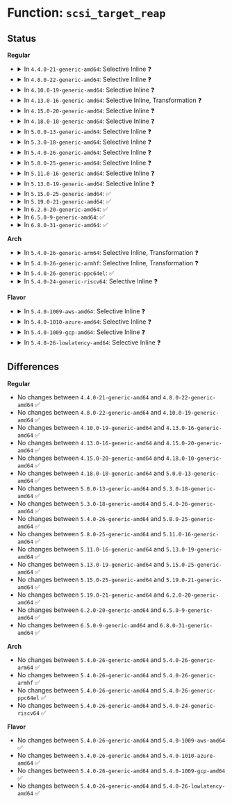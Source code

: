 # Function: <code>scsi_target_reap</code>

## Status
<b>Regular</b>
<ul>
<li>
<details>
<summary>In <code>4.4.0-21-generic-amd64</code>: Selective Inline ❓</summary>

```c
void scsi_target_reap(struct scsi_target * starget)
```

```json
{
  "name": "scsi_target_reap",
  "collision_type": "Unique Global",
  "inline_type": "Selective",
  "funcs": [
    {
      "addr": 18446744071584822672,
      "name": "scsi_target_reap",
      "external": true,
      "loc": "drivers/scsi/scsi_scan.c:508",
      "file": "drivers/scsi/scsi_scan.c",
      "inline": "not declared, inlined",
      "caller_inline": [],
      "caller_func": [
        "drivers/scsi/scsi_scan.c:__scsi_add_device",
        "drivers/scsi/scsi_scan.c:__scsi_scan_target",
        "drivers/scsi/scsi_scan.c:scsi_get_host_dev",
        "drivers/scsi/scsi_sysfs.c:__scsi_remove_device",
        "drivers/scsi/scsi_sysfs.c:scsi_remove_target"
      ]
    }
  ],
  "symbols": [
    {
      "addr": 18446744071584822672,
      "name": "scsi_target_reap",
      "section": ".text",
      "bind": "STB_GLOBAL",
      "size": 48
    }
  ]
}
```
</details>
</li>
<li>
<details>
<summary>In <code>4.8.0-22-generic-amd64</code>: Selective Inline ❓</summary>

```c
void scsi_target_reap(struct scsi_target * starget)
```

```json
{
  "name": "scsi_target_reap",
  "collision_type": "Unique Global",
  "inline_type": "Selective",
  "funcs": [
    {
      "addr": 18446744071585184240,
      "name": "scsi_target_reap",
      "external": true,
      "loc": "drivers/scsi/scsi_scan.c:514",
      "file": "drivers/scsi/scsi_scan.c",
      "inline": "not declared, inlined",
      "caller_inline": [],
      "caller_func": [
        "drivers/scsi/scsi_scan.c:scsi_get_host_dev",
        "drivers/scsi/scsi_scan.c:__scsi_scan_target",
        "drivers/scsi/scsi_scan.c:__scsi_add_device",
        "drivers/scsi/scsi_sysfs.c:scsi_remove_target",
        "drivers/scsi/scsi_sysfs.c:__scsi_remove_device"
      ]
    }
  ],
  "symbols": [
    {
      "addr": 18446744071585184240,
      "name": "scsi_target_reap",
      "section": ".text",
      "bind": "STB_GLOBAL",
      "size": 49
    }
  ]
}
```
</details>
</li>
<li>
<details>
<summary>In <code>4.10.0-19-generic-amd64</code>: Selective Inline ❓</summary>

```c
void scsi_target_reap(struct scsi_target * starget)
```

```json
{
  "name": "scsi_target_reap",
  "collision_type": "Unique Global",
  "inline_type": "Selective",
  "funcs": [
    {
      "addr": 18446744071585378960,
      "name": "scsi_target_reap",
      "external": true,
      "loc": "drivers/scsi/scsi_scan.c:512",
      "file": "drivers/scsi/scsi_scan.c",
      "inline": "not declared, inlined",
      "caller_inline": [],
      "caller_func": [
        "drivers/scsi/scsi_scan.c:scsi_get_host_dev",
        "drivers/scsi/scsi_scan.c:__scsi_scan_target",
        "drivers/scsi/scsi_scan.c:__scsi_add_device",
        "drivers/scsi/scsi_sysfs.c:scsi_remove_target",
        "drivers/scsi/scsi_sysfs.c:__scsi_remove_device"
      ]
    }
  ],
  "symbols": [
    {
      "addr": 18446744071585378960,
      "name": "scsi_target_reap",
      "section": ".text",
      "bind": "STB_GLOBAL",
      "size": 49
    }
  ]
}
```
</details>
</li>
<li>
<details>
<summary>In <code>4.13.0-16-generic-amd64</code>: Selective Inline, Transformation ❓</summary>

```c
void scsi_target_reap(struct scsi_target * starget)
```

```json
{
  "name": "scsi_target_reap",
  "collision_type": "Unique Global",
  "inline_type": "Selective",
  "funcs": [
    {
      "addr": 18446744071585464095,
      "name": "scsi_target_reap",
      "external": true,
      "loc": "drivers/scsi/scsi_scan.c:514",
      "file": "drivers/scsi/scsi_scan.c",
      "inline": "not declared, inlined",
      "caller_inline": [
        "drivers/scsi/scsi_scan.c:scsi_get_host_dev",
        "drivers/scsi/scsi_scan.c:__scsi_scan_target",
        "drivers/scsi/scsi_scan.c:__scsi_add_device"
      ],
      "caller_func": [
        "drivers/scsi/scsi_scan.c:scsi_get_host_dev",
        "drivers/scsi/scsi_scan.c:__scsi_scan_target",
        "drivers/scsi/scsi_scan.c:__scsi_add_device",
        "drivers/scsi/scsi_sysfs.c:scsi_remove_target",
        "drivers/scsi/scsi_sysfs.c:__scsi_remove_device"
      ]
    }
  ],
  "symbols": [
    {
      "addr": 18446744071585461520,
      "name": "scsi_target_reap.part.9",
      "section": ".text",
      "bind": "STB_LOCAL",
      "size": 11
    },
    {
      "addr": 18446744071585465104,
      "name": "scsi_target_reap",
      "section": ".text",
      "bind": "STB_GLOBAL",
      "size": 30
    }
  ]
}
```
</details>
</li>
<li>
<details>
<summary>In <code>4.15.0-20-generic-amd64</code>: Selective Inline ❓</summary>

```c
void scsi_target_reap(struct scsi_target * starget)
```

```json
{
  "name": "scsi_target_reap",
  "collision_type": "Unique Global",
  "inline_type": "Selective",
  "funcs": [
    {
      "addr": 18446744071585893472,
      "name": "scsi_target_reap",
      "external": true,
      "loc": "drivers/scsi/scsi_scan.c:515",
      "file": "drivers/scsi/scsi_scan.c",
      "inline": "not declared, inlined",
      "caller_inline": [],
      "caller_func": [
        "drivers/scsi/scsi_scan.c:scsi_get_host_dev",
        "drivers/scsi/scsi_scan.c:__scsi_scan_target",
        "drivers/scsi/scsi_scan.c:__scsi_add_device",
        "drivers/scsi/scsi_sysfs.c:scsi_remove_target",
        "drivers/scsi/scsi_sysfs.c:__scsi_remove_device"
      ]
    }
  ],
  "symbols": [
    {
      "addr": 18446744071585893472,
      "name": "scsi_target_reap",
      "section": ".text",
      "bind": "STB_GLOBAL",
      "size": 52
    }
  ]
}
```
</details>
</li>
<li>
<details>
<summary>In <code>4.18.0-10-generic-amd64</code>: Selective Inline ❓</summary>

```c
void scsi_target_reap(struct scsi_target * starget)
```

```json
{
  "name": "scsi_target_reap",
  "collision_type": "Unique Global",
  "inline_type": "Selective",
  "funcs": [
    {
      "addr": 18446744071586140064,
      "name": "scsi_target_reap",
      "external": true,
      "loc": "drivers/scsi/scsi_scan.c:515",
      "file": "drivers/scsi/scsi_scan.c",
      "inline": "not declared, inlined",
      "caller_inline": [],
      "caller_func": [
        "drivers/scsi/scsi_scan.c:scsi_get_host_dev",
        "drivers/scsi/scsi_scan.c:__scsi_scan_target",
        "drivers/scsi/scsi_scan.c:__scsi_add_device",
        "drivers/scsi/scsi_sysfs.c:scsi_remove_target",
        "drivers/scsi/scsi_sysfs.c:__scsi_remove_device"
      ]
    }
  ],
  "symbols": [
    {
      "addr": 18446744071586140064,
      "name": "scsi_target_reap",
      "section": ".text",
      "bind": "STB_GLOBAL",
      "size": 54
    }
  ]
}
```
</details>
</li>
<li>
<details>
<summary>In <code>5.0.0-13-generic-amd64</code>: Selective Inline ❓</summary>

```c
void scsi_target_reap(struct scsi_target * starget)
```

```json
{
  "name": "scsi_target_reap",
  "collision_type": "Unique Global",
  "inline_type": "Selective",
  "funcs": [
    {
      "addr": 18446744071586281728,
      "name": "scsi_target_reap",
      "external": true,
      "loc": "drivers/scsi/scsi_scan.c:507",
      "file": "drivers/scsi/scsi_scan.c",
      "inline": "not declared, inlined",
      "caller_inline": [],
      "caller_func": [
        "drivers/scsi/scsi_scan.c:scsi_get_host_dev",
        "drivers/scsi/scsi_scan.c:__scsi_scan_target",
        "drivers/scsi/scsi_scan.c:__scsi_add_device",
        "drivers/scsi/scsi_sysfs.c:scsi_remove_target",
        "drivers/scsi/scsi_sysfs.c:__scsi_remove_device"
      ]
    }
  ],
  "symbols": [
    {
      "addr": 18446744071586281728,
      "name": "scsi_target_reap",
      "section": ".text",
      "bind": "STB_GLOBAL",
      "size": 54
    }
  ]
}
```
</details>
</li>
<li>
<details>
<summary>In <code>5.3.0-18-generic-amd64</code>: Selective Inline ❓</summary>

```c
void scsi_target_reap(struct scsi_target * starget)
```

```json
{
  "name": "scsi_target_reap",
  "collision_type": "Unique Global",
  "inline_type": "Selective",
  "funcs": [
    {
      "addr": 18446744071586526272,
      "name": "scsi_target_reap",
      "external": true,
      "loc": "drivers/scsi/scsi_scan.c:507",
      "file": "drivers/scsi/scsi_scan.c",
      "inline": "not declared, inlined",
      "caller_inline": [],
      "caller_func": [
        "drivers/scsi/scsi_scan.c:scsi_get_host_dev",
        "drivers/scsi/scsi_scan.c:__scsi_scan_target",
        "drivers/scsi/scsi_scan.c:__scsi_add_device",
        "drivers/scsi/scsi_sysfs.c:scsi_remove_target",
        "drivers/scsi/scsi_sysfs.c:__scsi_remove_device"
      ]
    }
  ],
  "symbols": [
    {
      "addr": 18446744071586526272,
      "name": "scsi_target_reap",
      "section": ".text",
      "bind": "STB_GLOBAL",
      "size": 53
    }
  ]
}
```
</details>
</li>
<li>
<details>
<summary>In <code>5.4.0-26-generic-amd64</code>: Selective Inline ❓</summary>

```c
void scsi_target_reap(struct scsi_target * starget)
```

```json
{
  "name": "scsi_target_reap",
  "collision_type": "Unique Global",
  "inline_type": "Selective",
  "funcs": [
    {
      "addr": 18446744071586674368,
      "name": "scsi_target_reap",
      "external": true,
      "loc": "drivers/scsi/scsi_scan.c:507",
      "file": "drivers/scsi/scsi_scan.c",
      "inline": "not declared, inlined",
      "caller_inline": [],
      "caller_func": [
        "drivers/scsi/scsi_scan.c:scsi_get_host_dev",
        "drivers/scsi/scsi_scan.c:__scsi_scan_target",
        "drivers/scsi/scsi_scan.c:__scsi_add_device",
        "drivers/scsi/scsi_sysfs.c:scsi_remove_target",
        "drivers/scsi/scsi_sysfs.c:__scsi_remove_device"
      ]
    }
  ],
  "symbols": [
    {
      "addr": 18446744071586674368,
      "name": "scsi_target_reap",
      "section": ".text",
      "bind": "STB_GLOBAL",
      "size": 53
    }
  ]
}
```
</details>
</li>
<li>
<details>
<summary>In <code>5.8.0-25-generic-amd64</code>: Selective Inline ❓</summary>

```c
void scsi_target_reap(struct scsi_target * starget)
```

```json
{
  "name": "scsi_target_reap",
  "collision_type": "Unique Global",
  "inline_type": "Selective",
  "funcs": [
    {
      "addr": 18446744071587472848,
      "name": "scsi_target_reap",
      "external": true,
      "loc": "drivers/scsi/scsi_scan.c:506",
      "file": "drivers/scsi/scsi_scan.c",
      "inline": "not declared, inlined",
      "caller_inline": [],
      "caller_func": [
        "drivers/scsi/scsi_scan.c:scsi_get_host_dev",
        "drivers/scsi/scsi_scan.c:__scsi_scan_target",
        "drivers/scsi/scsi_scan.c:__scsi_add_device",
        "drivers/scsi/scsi_sysfs.c:scsi_remove_target",
        "drivers/scsi/scsi_sysfs.c:__scsi_remove_device"
      ]
    }
  ],
  "symbols": [
    {
      "addr": 18446744071587472848,
      "name": "scsi_target_reap",
      "section": ".text",
      "bind": "STB_GLOBAL",
      "size": 143
    }
  ]
}
```
</details>
</li>
<li>
<details>
<summary>In <code>5.11.0-16-generic-amd64</code>: Selective Inline ❓</summary>

```c
void scsi_target_reap(struct scsi_target * starget)
```

```json
{
  "name": "scsi_target_reap",
  "collision_type": "Unique Global",
  "inline_type": "Selective",
  "funcs": [
    {
      "addr": 18446744071587540880,
      "name": "scsi_target_reap",
      "external": true,
      "loc": "drivers/scsi/scsi_scan.c:506",
      "file": "drivers/scsi/scsi_scan.c",
      "inline": "not declared, inlined",
      "caller_inline": [],
      "caller_func": [
        "drivers/scsi/scsi_scan.c:scsi_get_host_dev",
        "drivers/scsi/scsi_scan.c:__scsi_scan_target",
        "drivers/scsi/scsi_scan.c:__scsi_add_device",
        "drivers/scsi/scsi_sysfs.c:scsi_remove_target",
        "drivers/scsi/scsi_sysfs.c:__scsi_remove_device"
      ]
    }
  ],
  "symbols": [
    {
      "addr": 18446744071587540880,
      "name": "scsi_target_reap",
      "section": ".text",
      "bind": "STB_GLOBAL",
      "size": 143
    }
  ]
}
```
</details>
</li>
<li>
<details>
<summary>In <code>5.13.0-19-generic-amd64</code>: Selective Inline ❓</summary>

```c
void scsi_target_reap(struct scsi_target * starget)
```

```json
{
  "name": "scsi_target_reap",
  "collision_type": "Unique Global",
  "inline_type": "Selective",
  "funcs": [
    {
      "addr": 18446744071587422960,
      "name": "scsi_target_reap",
      "external": true,
      "loc": "drivers/scsi/scsi_scan.c:525",
      "file": "drivers/scsi/scsi_scan.c",
      "inline": "not declared, inlined",
      "caller_inline": [],
      "caller_func": [
        "drivers/scsi/scsi_scan.c:scsi_get_host_dev",
        "drivers/scsi/scsi_scan.c:__scsi_scan_target",
        "drivers/scsi/scsi_scan.c:__scsi_add_device",
        "drivers/scsi/scsi_sysfs.c:scsi_remove_target",
        "drivers/scsi/scsi_sysfs.c:__scsi_remove_device"
      ]
    }
  ],
  "symbols": [
    {
      "addr": 18446744071587422960,
      "name": "scsi_target_reap",
      "section": ".text",
      "bind": "STB_GLOBAL",
      "size": 143
    }
  ]
}
```
</details>
</li>
<li>
<details>
<summary>In <code>5.15.0-25-generic-amd64</code>: ✅</summary>

```c
void scsi_target_reap(struct scsi_target * starget)
```

```json
{
  "name": "scsi_target_reap",
  "collision_type": "Unique Global",
  "inline_type": "No",
  "funcs": [
    {
      "addr": 18446744071587995840,
      "name": "scsi_target_reap",
      "external": true,
      "loc": "drivers/scsi/scsi_scan.c:531",
      "file": "drivers/scsi/scsi_scan.c",
      "inline": "seen, unknown",
      "caller_inline": [],
      "caller_func": [
        "drivers/scsi/scsi_scan.c:scsi_get_host_dev",
        "drivers/scsi/scsi_scan.c:__scsi_scan_target",
        "drivers/scsi/scsi_scan.c:__scsi_add_device",
        "drivers/scsi/scsi_sysfs.c:scsi_remove_target",
        "drivers/scsi/scsi_sysfs.c:__scsi_remove_device"
      ]
    }
  ],
  "symbols": [
    {
      "addr": 18446744071587995840,
      "name": "scsi_target_reap",
      "section": ".text",
      "bind": "STB_GLOBAL",
      "size": 143
    }
  ]
}
```
</details>
</li>
<li>
<details>
<summary>In <code>5.19.0-21-generic-amd64</code>: ✅</summary>

```c
void scsi_target_reap(struct scsi_target * starget)
```

```json
{
  "name": "scsi_target_reap",
  "collision_type": "Unique Global",
  "inline_type": "No",
  "funcs": [
    {
      "addr": 18446744071589354208,
      "name": "scsi_target_reap",
      "external": true,
      "loc": "drivers/scsi/scsi_scan.c:590",
      "file": "drivers/scsi/scsi_scan.c",
      "inline": "seen, unknown",
      "caller_inline": [],
      "caller_func": [
        "drivers/scsi/scsi_scan.c:__scsi_scan_target",
        "drivers/scsi/scsi_scan.c:__scsi_add_device",
        "drivers/scsi/scsi_sysfs.c:scsi_remove_target",
        "drivers/scsi/scsi_sysfs.c:__scsi_remove_device"
      ]
    }
  ],
  "symbols": [
    {
      "addr": 18446744071589354208,
      "name": "scsi_target_reap",
      "section": ".text",
      "bind": "STB_GLOBAL",
      "size": 168
    }
  ]
}
```
</details>
</li>
<li>
<details>
<summary>In <code>6.2.0-20-generic-amd64</code>: ✅</summary>

```c
void scsi_target_reap(struct scsi_target * starget)
```

```json
{
  "name": "scsi_target_reap",
  "collision_type": "Unique Global",
  "inline_type": "No",
  "funcs": [
    {
      "addr": 18446744071590922304,
      "name": "scsi_target_reap",
      "external": true,
      "loc": "drivers/scsi/scsi_scan.c:590",
      "file": "drivers/scsi/scsi_scan.c",
      "inline": "seen, unknown",
      "caller_inline": [],
      "caller_func": [
        "drivers/scsi/scsi_scan.c:__scsi_scan_target",
        "drivers/scsi/scsi_scan.c:__scsi_add_device",
        "drivers/scsi/scsi_sysfs.c:scsi_remove_target",
        "drivers/scsi/scsi_sysfs.c:__scsi_remove_device"
      ]
    }
  ],
  "symbols": [
    {
      "addr": 18446744071590922304,
      "name": "scsi_target_reap",
      "section": ".text",
      "bind": "STB_GLOBAL",
      "size": 168
    }
  ]
}
```
</details>
</li>
<li>
<details>
<summary>In <code>6.5.0-9-generic-amd64</code>: ✅</summary>

```c
void scsi_target_reap(struct scsi_target * starget)
```

```json
{
  "name": "scsi_target_reap",
  "collision_type": "Unique Global",
  "inline_type": "No",
  "funcs": [
    {
      "addr": 18446744071591265712,
      "name": "scsi_target_reap",
      "external": true,
      "loc": "drivers/scsi/scsi_scan.c:590",
      "file": "drivers/scsi/scsi_scan.c",
      "inline": "seen, unknown",
      "caller_inline": [],
      "caller_func": [
        "drivers/scsi/scsi_scan.c:__scsi_scan_target",
        "drivers/scsi/scsi_scan.c:__scsi_add_device",
        "drivers/scsi/scsi_sysfs.c:scsi_remove_target",
        "drivers/scsi/scsi_sysfs.c:__scsi_remove_device"
      ]
    }
  ],
  "symbols": [
    {
      "addr": 18446744071591265712,
      "name": "scsi_target_reap",
      "section": ".text",
      "bind": "STB_GLOBAL",
      "size": 168
    }
  ]
}
```
</details>
</li>
<li>
<details>
<summary>In <code>6.8.0-31-generic-amd64</code>: ✅</summary>

```c
void scsi_target_reap(struct scsi_target * starget)
```

```json
{
  "name": "scsi_target_reap",
  "collision_type": "Unique Global",
  "inline_type": "No",
  "funcs": [
    {
      "addr": 18446744071591613104,
      "name": "scsi_target_reap",
      "external": true,
      "loc": "drivers/scsi/scsi_scan.c:590",
      "file": "drivers/scsi/scsi_scan.c",
      "inline": "seen, unknown",
      "caller_inline": [],
      "caller_func": [
        "drivers/scsi/scsi_scan.c:__scsi_scan_target",
        "drivers/scsi/scsi_scan.c:__scsi_add_device",
        "drivers/scsi/scsi_sysfs.c:scsi_remove_target",
        "drivers/scsi/scsi_sysfs.c:__scsi_remove_device"
      ]
    }
  ],
  "symbols": [
    {
      "addr": 18446744071591613104,
      "name": "scsi_target_reap",
      "section": ".text",
      "bind": "STB_GLOBAL",
      "size": 168
    }
  ]
}
```
</details>
</li>
</ul>
<b>Arch</b>
<ul>
<li>
<details>
<summary>In <code>5.4.0-26-generic-arm64</code>: Selective Inline, Transformation ❓</summary>

```c
void scsi_target_reap(struct scsi_target * starget)
```

```json
{
  "name": "scsi_target_reap",
  "collision_type": "Unique Global",
  "inline_type": "Selective",
  "funcs": [
    {
      "addr": 18446603336499577236,
      "name": "scsi_target_reap",
      "external": true,
      "loc": "drivers/scsi/scsi_scan.c:507",
      "file": "drivers/scsi/scsi_scan.c",
      "inline": "not declared, inlined",
      "caller_inline": [
        "drivers/scsi/scsi_scan.c:scsi_get_host_dev",
        "drivers/scsi/scsi_scan.c:__scsi_scan_target",
        "drivers/scsi/scsi_scan.c:__scsi_add_device"
      ],
      "caller_func": [
        "drivers/scsi/scsi_scan.c:scsi_get_host_dev",
        "drivers/scsi/scsi_scan.c:__scsi_scan_target",
        "drivers/scsi/scsi_scan.c:__scsi_add_device",
        "drivers/scsi/scsi_sysfs.c:scsi_remove_target",
        "drivers/scsi/scsi_sysfs.c:__scsi_remove_device"
      ]
    }
  ],
  "symbols": [
    {
      "addr": 18446603336499571232,
      "name": "scsi_target_reap.part.0",
      "section": ".text",
      "bind": "STB_LOCAL",
      "size": 20
    },
    {
      "addr": 18446603336499578400,
      "name": "scsi_target_reap",
      "section": ".text",
      "bind": "STB_GLOBAL",
      "size": 60
    }
  ]
}
```
</details>
</li>
<li>
<details>
<summary>In <code>5.4.0-26-generic-armhf</code>: Selective Inline, Transformation ❓</summary>

```c
void scsi_target_reap(struct scsi_target * starget)
```

```json
{
  "name": "scsi_target_reap",
  "collision_type": "Unique Global",
  "inline_type": "Selective",
  "funcs": [
    {
      "addr": 3232037696,
      "name": "scsi_target_reap",
      "external": true,
      "loc": "drivers/scsi/scsi_scan.c:507",
      "file": "drivers/scsi/scsi_scan.c",
      "inline": "not declared, inlined",
      "caller_inline": [
        "drivers/scsi/scsi_scan.c:scsi_get_host_dev",
        "drivers/scsi/scsi_scan.c:__scsi_scan_target",
        "drivers/scsi/scsi_scan.c:__scsi_add_device"
      ],
      "caller_func": [
        "drivers/scsi/scsi_scan.c:scsi_get_host_dev",
        "drivers/scsi/scsi_scan.c:__scsi_scan_target",
        "drivers/scsi/scsi_scan.c:__scsi_add_device",
        "drivers/scsi/scsi_sysfs.c:scsi_remove_target",
        "drivers/scsi/scsi_sysfs.c:scsi_remove_target",
        "drivers/scsi/scsi_sysfs.c:__scsi_remove_device"
      ]
    }
  ],
  "symbols": [
    {
      "addr": 3232031748,
      "name": "scsi_target_reap.part.0",
      "section": ".text",
      "bind": "STB_LOCAL",
      "size": 24
    },
    {
      "addr": 3232038720,
      "name": "scsi_target_reap",
      "section": ".text",
      "bind": "STB_GLOBAL",
      "size": 44
    }
  ]
}
```
</details>
</li>
<li>
<details>
<summary>In <code>5.4.0-26-generic-ppc64el</code>: ✅</summary>

```c
void scsi_target_reap(struct scsi_target * starget)
```

```json
{
  "name": "scsi_target_reap",
  "collision_type": "Unique Global",
  "inline_type": "No",
  "funcs": [
    {
      "addr": 13835058055292874336,
      "name": "scsi_target_reap",
      "external": true,
      "loc": "drivers/scsi/scsi_scan.c:507",
      "file": "drivers/scsi/scsi_scan.c",
      "inline": "seen, unknown",
      "caller_inline": [],
      "caller_func": [
        "drivers/scsi/scsi_scan.c:scsi_get_host_dev",
        "drivers/scsi/scsi_scan.c:__scsi_scan_target",
        "drivers/scsi/scsi_scan.c:__scsi_add_device",
        "drivers/scsi/scsi_sysfs.c:scsi_remove_target",
        "drivers/scsi/scsi_sysfs.c:scsi_remove_target",
        "drivers/scsi/scsi_sysfs.c:__scsi_remove_device"
      ]
    }
  ],
  "symbols": [
    {
      "addr": 13835058055292874336,
      "name": "scsi_target_reap",
      "section": ".text",
      "bind": "STB_GLOBAL",
      "size": 188
    }
  ]
}
```
</details>
</li>
<li>
<details>
<summary>In <code>5.4.0-24-generic-riscv64</code>: Selective Inline ❓</summary>

```c
void scsi_target_reap(struct scsi_target * starget)
```

```json
{
  "name": "scsi_target_reap",
  "collision_type": "Unique Global",
  "inline_type": "Selective",
  "funcs": [
    {
      "addr": 18446743936276770086,
      "name": "scsi_target_reap",
      "external": true,
      "loc": "drivers/scsi/scsi_scan.c:507",
      "file": "drivers/scsi/scsi_scan.c",
      "inline": "not declared, inlined",
      "caller_inline": [],
      "caller_func": [
        "drivers/scsi/scsi_scan.c:scsi_get_host_dev",
        "drivers/scsi/scsi_scan.c:__scsi_scan_target",
        "drivers/scsi/scsi_scan.c:__scsi_add_device",
        "drivers/scsi/scsi_sysfs.c:scsi_remove_target",
        "drivers/scsi/scsi_sysfs.c:scsi_remove_target",
        "drivers/scsi/scsi_sysfs.c:__scsi_remove_device"
      ]
    }
  ],
  "symbols": [
    {
      "addr": 18446743936276770086,
      "name": "scsi_target_reap",
      "section": ".text",
      "bind": "STB_GLOBAL",
      "size": 126
    }
  ]
}
```
</details>
</li>
</ul>
<b>Flavor</b>
<ul>
<li>
<details>
<summary>In <code>5.4.0-1009-aws-amd64</code>: Selective Inline ❓</summary>

```c
void scsi_target_reap(struct scsi_target * starget)
```

```json
{
  "name": "scsi_target_reap",
  "collision_type": "Unique Global",
  "inline_type": "Selective",
  "funcs": [
    {
      "addr": 18446744071586364848,
      "name": "scsi_target_reap",
      "external": true,
      "loc": "drivers/scsi/scsi_scan.c:507",
      "file": "drivers/scsi/scsi_scan.c",
      "inline": "not declared, inlined",
      "caller_inline": [],
      "caller_func": [
        "drivers/scsi/scsi_scan.c:scsi_get_host_dev",
        "drivers/scsi/scsi_scan.c:__scsi_scan_target",
        "drivers/scsi/scsi_scan.c:__scsi_add_device",
        "drivers/scsi/scsi_sysfs.c:scsi_remove_target",
        "drivers/scsi/scsi_sysfs.c:__scsi_remove_device"
      ]
    }
  ],
  "symbols": [
    {
      "addr": 18446744071586364848,
      "name": "scsi_target_reap",
      "section": ".text",
      "bind": "STB_GLOBAL",
      "size": 53
    }
  ]
}
```
</details>
</li>
<li>
<details>
<summary>In <code>5.4.0-1010-azure-amd64</code>: Selective Inline ❓</summary>

```c
void scsi_target_reap(struct scsi_target * starget)
```

```json
{
  "name": "scsi_target_reap",
  "collision_type": "Unique Global",
  "inline_type": "Selective",
  "funcs": [
    {
      "addr": 18446744071586206160,
      "name": "scsi_target_reap",
      "external": true,
      "loc": "drivers/scsi/scsi_scan.c:507",
      "file": "drivers/scsi/scsi_scan.c",
      "inline": "not declared, inlined",
      "caller_inline": [],
      "caller_func": [
        "drivers/scsi/scsi_scan.c:scsi_get_host_dev",
        "drivers/scsi/scsi_scan.c:__scsi_scan_target",
        "drivers/scsi/scsi_scan.c:__scsi_add_device",
        "drivers/scsi/scsi_sysfs.c:scsi_remove_target",
        "drivers/scsi/scsi_sysfs.c:__scsi_remove_device"
      ]
    }
  ],
  "symbols": [
    {
      "addr": 18446744071586206160,
      "name": "scsi_target_reap",
      "section": ".text",
      "bind": "STB_GLOBAL",
      "size": 53
    }
  ]
}
```
</details>
</li>
<li>
<details>
<summary>In <code>5.4.0-1009-gcp-amd64</code>: Selective Inline ❓</summary>

```c
void scsi_target_reap(struct scsi_target * starget)
```

```json
{
  "name": "scsi_target_reap",
  "collision_type": "Unique Global",
  "inline_type": "Selective",
  "funcs": [
    {
      "addr": 18446744071586622336,
      "name": "scsi_target_reap",
      "external": true,
      "loc": "drivers/scsi/scsi_scan.c:507",
      "file": "drivers/scsi/scsi_scan.c",
      "inline": "not declared, inlined",
      "caller_inline": [],
      "caller_func": [
        "drivers/scsi/scsi_scan.c:scsi_get_host_dev",
        "drivers/scsi/scsi_scan.c:__scsi_scan_target",
        "drivers/scsi/scsi_scan.c:__scsi_add_device",
        "drivers/scsi/scsi_sysfs.c:scsi_remove_target",
        "drivers/scsi/scsi_sysfs.c:__scsi_remove_device"
      ]
    }
  ],
  "symbols": [
    {
      "addr": 18446744071586622336,
      "name": "scsi_target_reap",
      "section": ".text",
      "bind": "STB_GLOBAL",
      "size": 53
    }
  ]
}
```
</details>
</li>
<li>
<details>
<summary>In <code>5.4.0-26-lowlatency-amd64</code>: Selective Inline ❓</summary>

```c
void scsi_target_reap(struct scsi_target * starget)
```

```json
{
  "name": "scsi_target_reap",
  "collision_type": "Unique Global",
  "inline_type": "Selective",
  "funcs": [
    {
      "addr": 18446744071586734800,
      "name": "scsi_target_reap",
      "external": true,
      "loc": "drivers/scsi/scsi_scan.c:507",
      "file": "drivers/scsi/scsi_scan.c",
      "inline": "not declared, inlined",
      "caller_inline": [],
      "caller_func": [
        "drivers/scsi/scsi_scan.c:scsi_get_host_dev",
        "drivers/scsi/scsi_scan.c:__scsi_scan_target",
        "drivers/scsi/scsi_scan.c:__scsi_add_device",
        "drivers/scsi/scsi_sysfs.c:scsi_remove_target",
        "drivers/scsi/scsi_sysfs.c:__scsi_remove_device"
      ]
    }
  ],
  "symbols": [
    {
      "addr": 18446744071586734800,
      "name": "scsi_target_reap",
      "section": ".text",
      "bind": "STB_GLOBAL",
      "size": 53
    }
  ]
}
```
</details>
</li>
</ul>

## Differences
<b>Regular</b>
<ul>
<li>
No changes between <code>4.4.0-21-generic-amd64</code> and <code>4.8.0-22-generic-amd64</code> ✅
</li>
<li>
No changes between <code>4.8.0-22-generic-amd64</code> and <code>4.10.0-19-generic-amd64</code> ✅
</li>
<li>
No changes between <code>4.10.0-19-generic-amd64</code> and <code>4.13.0-16-generic-amd64</code> ✅
</li>
<li>
No changes between <code>4.13.0-16-generic-amd64</code> and <code>4.15.0-20-generic-amd64</code> ✅
</li>
<li>
No changes between <code>4.15.0-20-generic-amd64</code> and <code>4.18.0-10-generic-amd64</code> ✅
</li>
<li>
No changes between <code>4.18.0-10-generic-amd64</code> and <code>5.0.0-13-generic-amd64</code> ✅
</li>
<li>
No changes between <code>5.0.0-13-generic-amd64</code> and <code>5.3.0-18-generic-amd64</code> ✅
</li>
<li>
No changes between <code>5.3.0-18-generic-amd64</code> and <code>5.4.0-26-generic-amd64</code> ✅
</li>
<li>
No changes between <code>5.4.0-26-generic-amd64</code> and <code>5.8.0-25-generic-amd64</code> ✅
</li>
<li>
No changes between <code>5.8.0-25-generic-amd64</code> and <code>5.11.0-16-generic-amd64</code> ✅
</li>
<li>
No changes between <code>5.11.0-16-generic-amd64</code> and <code>5.13.0-19-generic-amd64</code> ✅
</li>
<li>
No changes between <code>5.13.0-19-generic-amd64</code> and <code>5.15.0-25-generic-amd64</code> ✅
</li>
<li>
No changes between <code>5.15.0-25-generic-amd64</code> and <code>5.19.0-21-generic-amd64</code> ✅
</li>
<li>
No changes between <code>5.19.0-21-generic-amd64</code> and <code>6.2.0-20-generic-amd64</code> ✅
</li>
<li>
No changes between <code>6.2.0-20-generic-amd64</code> and <code>6.5.0-9-generic-amd64</code> ✅
</li>
<li>
No changes between <code>6.5.0-9-generic-amd64</code> and <code>6.8.0-31-generic-amd64</code> ✅
</li>
</ul>
<b>Arch</b>
<ul>
<li>
No changes between <code>5.4.0-26-generic-amd64</code> and <code>5.4.0-26-generic-arm64</code> ✅
</li>
<li>
No changes between <code>5.4.0-26-generic-amd64</code> and <code>5.4.0-26-generic-armhf</code> ✅
</li>
<li>
No changes between <code>5.4.0-26-generic-amd64</code> and <code>5.4.0-26-generic-ppc64el</code> ✅
</li>
<li>
No changes between <code>5.4.0-26-generic-amd64</code> and <code>5.4.0-24-generic-riscv64</code> ✅
</li>
</ul>
<b>Flavor</b>
<ul>
<li>
No changes between <code>5.4.0-26-generic-amd64</code> and <code>5.4.0-1009-aws-amd64</code> ✅
</li>
<li>
No changes between <code>5.4.0-26-generic-amd64</code> and <code>5.4.0-1010-azure-amd64</code> ✅
</li>
<li>
No changes between <code>5.4.0-26-generic-amd64</code> and <code>5.4.0-1009-gcp-amd64</code> ✅
</li>
<li>
No changes between <code>5.4.0-26-generic-amd64</code> and <code>5.4.0-26-lowlatency-amd64</code> ✅
</li>
</ul>
